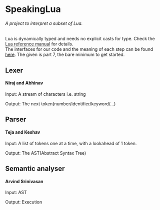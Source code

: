 # SpeakingLua
###### A project to interpret a subset of Lua.  
Lua is dynamically typed and needs no explicit casts for type. Check the [Lua reference manual](https://www.lua.org/manual/) for details.  
The interfaces for our code and the meaning of each step can be found [here](https://ruslanspivak.com/lsbasi-part7/). The given is part 7, the bare minimum to get started.

## Lexer
#### Niraj and Abhinav
Input: A stream of characters i.e. string

Output: The next token(number/identifier/keyword/...)

## Parser
#### Teja and Keshav
Input: A list of tokens one at a time, with a lookahead of 1 token.

Output: The AST(Abstract Syntax Tree)

## Semantic analyser
#### Arvind Srinivasan
Input: AST

Output: Execution
